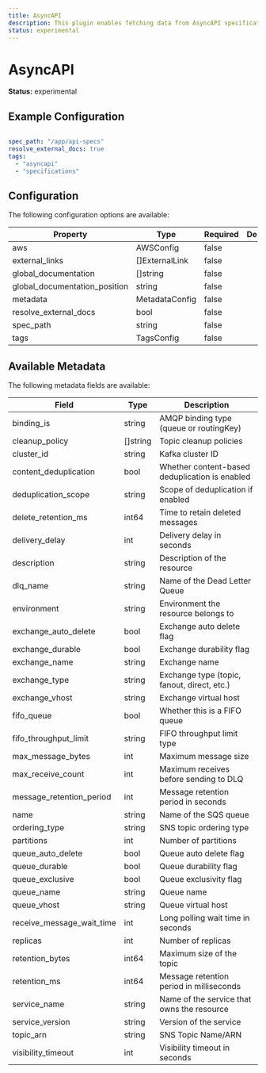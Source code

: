 ```yaml
---
title: AsyncAPI
description: This plugin enables fetching data from AsyncAPI specifications.
status: experimental
---
```


# AsyncAPI

**Status:** experimental

## Example Configuration

```yaml

spec_path: "/app/api-specs"
resolve_external_docs: true
tags:
  - "asyncapi"
  - "specifications"

```

## Configuration
The following configuration options are available:

| Property | Type | Required | Description |
|----------|------|----------|-------------|
| aws | AWSConfig | false |  |
| external_links | []ExternalLink | false |  |
| global_documentation | []string | false |  |
| global_documentation_position | string | false |  |
| metadata | MetadataConfig | false |  |
| resolve_external_docs | bool | false |  |
| spec_path | string | false |  |
| tags | TagsConfig | false |  |

## Available Metadata

The following metadata fields are available:

| Field | Type | Description |
|-------|------|-------------|
| binding_is | string | AMQP binding type (queue or routingKey) |
| cleanup_policy | []string | Topic cleanup policies |
| cluster_id | string | Kafka cluster ID |
| content_deduplication | bool | Whether content-based deduplication is enabled |
| deduplication_scope | string | Scope of deduplication if enabled |
| delete_retention_ms | int64 | Time to retain deleted messages |
| delivery_delay | int | Delivery delay in seconds |
| description | string | Description of the resource |
| dlq_name | string | Name of the Dead Letter Queue |
| environment | string | Environment the resource belongs to |
| exchange_auto_delete | bool | Exchange auto delete flag |
| exchange_durable | bool | Exchange durability flag |
| exchange_name | string | Exchange name |
| exchange_type | string | Exchange type (topic, fanout, direct, etc.) |
| exchange_vhost | string | Exchange virtual host |
| fifo_queue | bool | Whether this is a FIFO queue |
| fifo_throughput_limit | string | FIFO throughput limit type |
| max_message_bytes | int | Maximum message size |
| max_receive_count | int | Maximum receives before sending to DLQ |
| message_retention_period | int | Message retention period in seconds |
| name | string | Name of the SQS queue |
| ordering_type | string | SNS topic ordering type |
| partitions | int | Number of partitions |
| queue_auto_delete | bool | Queue auto delete flag |
| queue_durable | bool | Queue durability flag |
| queue_exclusive | bool | Queue exclusivity flag |
| queue_name | string | Queue name |
| queue_vhost | string | Queue virtual host |
| receive_message_wait_time | int | Long polling wait time in seconds |
| replicas | int | Number of replicas |
| retention_bytes | int64 | Maximum size of the topic |
| retention_ms | int64 | Message retention period in milliseconds |
| service_name | string | Name of the service that owns the resource |
| service_version | string | Version of the service |
| topic_arn | string | SNS Topic Name/ARN |
| visibility_timeout | int | Visibility timeout in seconds |